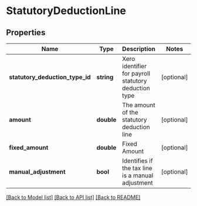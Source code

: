 # StatutoryDeductionLine

## Properties
Name | Type | Description | Notes
------------ | ------------- | ------------- | -------------
**statutory_deduction_type_id** | **string** | Xero identifier for payroll statutory deduction type | [optional] 
**amount** | **double** | The amount of the statutory deduction line | [optional] 
**fixed_amount** | **double** | Fixed Amount | [optional] 
**manual_adjustment** | **bool** | Identifies if the tax line is a manual adjustment | [optional] 

[[Back to Model list]](../README.md#documentation-for-models) [[Back to API list]](../README.md#documentation-for-api-endpoints) [[Back to README]](../README.md)


